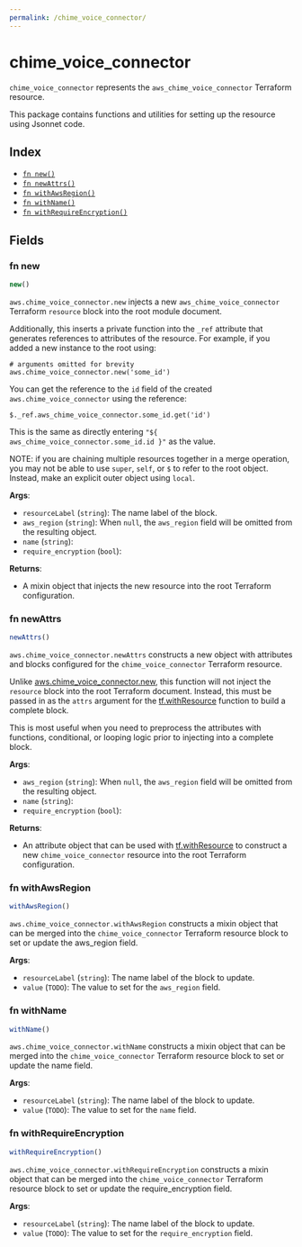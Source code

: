 ```yaml
---
permalink: /chime_voice_connector/
---
```


# chime_voice_connector

`chime_voice_connector` represents the `aws_chime_voice_connector` Terraform resource.



This package contains functions and utilities for setting up the resource using Jsonnet code.


## Index

* [`fn new()`](#fn-new)
* [`fn newAttrs()`](#fn-newattrs)
* [`fn withAwsRegion()`](#fn-withawsregion)
* [`fn withName()`](#fn-withname)
* [`fn withRequireEncryption()`](#fn-withrequireencryption)

## Fields

### fn new

```ts
new()
```


`aws.chime_voice_connector.new` injects a new `aws_chime_voice_connector` Terraform `resource`
block into the root module document.

Additionally, this inserts a private function into the `_ref` attribute that generates references to attributes of the
resource. For example, if you added a new instance to the root using:

    # arguments omitted for brevity
    aws.chime_voice_connector.new('some_id')

You can get the reference to the `id` field of the created `aws.chime_voice_connector` using the reference:

    $._ref.aws_chime_voice_connector.some_id.get('id')

This is the same as directly entering `"${ aws_chime_voice_connector.some_id.id }"` as the value.

NOTE: if you are chaining multiple resources together in a merge operation, you may not be able to use `super`, `self`,
or `$` to refer to the root object. Instead, make an explicit outer object using `local`.

**Args**:
  - `resourceLabel` (`string`): The name label of the block.
  - `aws_region` (`string`):  When `null`, the `aws_region` field will be omitted from the resulting object.
  - `name` (`string`): 
  - `require_encryption` (`bool`): 

**Returns**:
- A mixin object that injects the new resource into the root Terraform configuration.


### fn newAttrs

```ts
newAttrs()
```


`aws.chime_voice_connector.newAttrs` constructs a new object with attributes and blocks configured for the `chime_voice_connector`
Terraform resource.

Unlike [aws.chime_voice_connector.new](#fn-chimevoiceconnectornew), this function will not inject the `resource`
block into the root Terraform document. Instead, this must be passed in as the `attrs` argument for the
[tf.withResource](https://github.com/tf-libsonnet/core/tree/main/docs#fn-withresource) function to build a complete block.

This is most useful when you need to preprocess the attributes with functions, conditional, or looping logic prior to
injecting into a complete block.

**Args**:
  - `aws_region` (`string`):  When `null`, the `aws_region` field will be omitted from the resulting object.
  - `name` (`string`): 
  - `require_encryption` (`bool`): 

**Returns**:
  - An attribute object that can be used with [tf.withResource](https://github.com/tf-libsonnet/core/tree/main/docs#fn-withresource) to construct a new `chime_voice_connector` resource into the root Terraform configuration.


### fn withAwsRegion

```ts
withAwsRegion()
```

`aws.chime_voice_connector.withAwsRegion` constructs a mixin object that can be merged into the `chime_voice_connector`
Terraform resource block to set or update the aws_region field.



**Args**:
  - `resourceLabel` (`string`): The name label of the block to update.
  - `value` (`TODO`): The value to set for the `aws_region` field.


### fn withName

```ts
withName()
```

`aws.chime_voice_connector.withName` constructs a mixin object that can be merged into the `chime_voice_connector`
Terraform resource block to set or update the name field.



**Args**:
  - `resourceLabel` (`string`): The name label of the block to update.
  - `value` (`TODO`): The value to set for the `name` field.


### fn withRequireEncryption

```ts
withRequireEncryption()
```

`aws.chime_voice_connector.withRequireEncryption` constructs a mixin object that can be merged into the `chime_voice_connector`
Terraform resource block to set or update the require_encryption field.



**Args**:
  - `resourceLabel` (`string`): The name label of the block to update.
  - `value` (`TODO`): The value to set for the `require_encryption` field.
